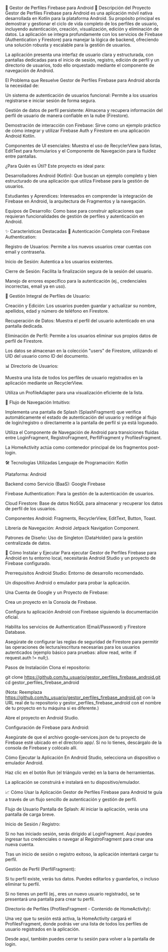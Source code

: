 👤 Gestor de Perfiles Firebase para Android 🚀
Descripción del Proyecto
Gestor de Perfiles Firebase para Android es una aplicación móvil nativa desarrollada en Kotlin para la plataforma Android. Su propósito principal es demostrar y gestionar el ciclo de vida completo de los perfiles de usuario, incluyendo autenticación, creación, visualización, edición y eliminación de datos. La aplicación se integra profundamente con los servicios de Firebase (Authentication y Firestore) para manejar la lógica de backend, ofreciendo una solución robusta y escalable para la gestión de usuarios.

La aplicación presenta una interfaz de usuario clara y estructurada, con pantallas dedicadas para el inicio de sesión, registro, edición de perfil y un directorio de usuarios, todo ello orquestado mediante el componente de navegación de Android.

El Problema que Resuelve
Gestor de Perfiles Firebase para Android aborda la necesidad de:

Un sistema de autenticación de usuarios funcional: Permite a los usuarios registrarse e iniciar sesión de forma segura.

Gestión de datos de perfil persistente: Almacena y recupera información del perfil de usuario de manera confiable en la nube (Firestore).

Demostración de interacción con Firebase: Sirve como un ejemplo práctico de cómo integrar y utilizar Firebase Auth y Firestore en una aplicación Android Kotlin.

Componentes de UI esenciales: Muestra el uso de RecyclerView para listas, EditText para formularios y el Componente de Navegación para la fluidez entre pantallas.

¿Para Quién es Útil?
Este proyecto es ideal para:

Desarrolladores Android (Kotlin): Que buscan un ejemplo completo y bien estructurado de una aplicación que utiliza Firebase para la gestión de usuarios.

Estudiantes y Aprendices: Interesados en comprender la integración de Firebase en Android, la arquitectura de Fragmentos y la navegación.

Equipos de Desarrollo: Como base para construir aplicaciones que requieran funcionalidades de gestión de perfiles y autenticación en Android.

✨ Características Destacadas
🔐 Autenticación Completa con Firebase Authentication:

Registro de Usuarios: Permite a los nuevos usuarios crear cuentas con email y contraseña.

Inicio de Sesión: Autentica a los usuarios existentes.

Cierre de Sesión: Facilita la finalización segura de la sesión del usuario.

Manejo de errores específico para la autenticación (ej., credenciales incorrectas, email ya en uso).

👤 Gestión Integral de Perfiles de Usuario:

Creación y Edición: Los usuarios pueden guardar y actualizar su nombre, apellidos, edad y número de teléfono en Firestore.

Recuperación de Datos: Muestra el perfil del usuario autenticado en una pantalla dedicada.

Eliminación de Perfil: Permite a los usuarios eliminar sus propios datos de perfil de Firestore.

Los datos se almacenan en la colección "users" de Firestore, utilizando el UID del usuario como ID del documento.

📊 Directorio de Usuarios:

Muestra una lista de todos los perfiles de usuario registrados en la aplicación mediante un RecyclerView.

Utiliza un ProfileAdapter para una visualización eficiente de la lista.

🚀 Flujo de Navegación Intuitivo:

Implementa una pantalla de Splash (SplashFragment) que verifica automáticamente el estado de autenticación del usuario y redirige al flujo de login/registro o directamente a la pantalla de perfil si ya está logueado.

Utiliza el Componente de Navegación de Android para transiciones fluidas entre LoginFragment, RegistroFragment, PerfilFragment y ProfilesFragment.

La HomeActivity actúa como contenedor principal de los fragmentos post-login.

🛠️ Tecnologías Utilizadas
Lenguaje de Programación: Kotlin

Plataforma: Android

Backend como Servicio (BaaS): Google Firebase

Firebase Authentication: Para la gestión de la autenticación de usuarios.

Cloud Firestore: Base de datos NoSQL para almacenar y recuperar los datos de perfil de los usuarios.

Componentes Android: Fragments, RecyclerView, EditText, Button, Toast.

Librería de Navegación: Android Jetpack Navigation Component.

Patrones de Diseño: Uso de Singleton (DataHolder) para la gestión centralizada de datos.

🚀 Cómo Instalar y Ejecutar
Para ejecutar Gestor de Perfiles Firebase para Android en tu entorno local, necesitarás Android Studio y un proyecto de Firebase configurado.

Prerrequisitos
Android Studio: Entorno de desarrollo recomendado.

Un dispositivo Android o emulador para probar la aplicación.

Una Cuenta de Google y un Proyecto de Firebase:

Crea un proyecto en la Consola de Firebase.

Configura tu aplicación Android con Firebase siguiendo la documentación oficial.

Habilita los servicios de Authentication (Email/Password) y Firestore Database.

Asegúrate de configurar las reglas de seguridad de Firestore para permitir las operaciones de lectura/escritura necesarias para los usuarios autenticados (ejemplo básico para pruebas: allow read, write: if request.auth != null;).

Pasos de Instalación
Clona el repositorio:

git clone https://github.com/tu_usuario/gestor_perfiles_firebase_android.git
cd gestor_perfiles_firebase_android

(Nota: Reemplaza https://github.com/tu_usuario/gestor_perfiles_firebase_android.git con la URL real de tu repositorio y gestor_perfiles_firebase_android con el nombre de tu proyecto en tu máquina si es diferente.)

Abre el proyecto en Android Studio.

Configuración de Firebase para Android:

Asegúrate de que el archivo google-services.json de tu proyecto de Firebase esté ubicado en el directorio app/. Si no lo tienes, descárgalo de la consola de Firebase y colócalo allí.

Cómo Ejecutar la Aplicación
En Android Studio, selecciona un dispositivo o emulador Android.

Haz clic en el botón Run (el triángulo verde) en la barra de herramientas.

La aplicación se construirá e instalará en tu dispositivo/emulador.

📈 Cómo Usar la Aplicación
Gestor de Perfiles Firebase para Android te guía a través de un flujo sencillo de autenticación y gestión de perfil.

Flujo de Usuario
Pantalla de Splash: Al iniciar la aplicación, verás una pantalla de carga breve.

Inicio de Sesión / Registro:

Si no has iniciado sesión, serás dirigido al LoginFragment. Aquí puedes ingresar tus credenciales o navegar al RegistroFragment para crear una nueva cuenta.

Tras un inicio de sesión o registro exitoso, la aplicación intentará cargar tu perfil.

Gestión de Perfil (PerfilFragment):

Si tu perfil existe, verás tus datos. Puedes editarlos y guardarlos, o incluso eliminar tu perfil.

Si no tienes un perfil (ej., eres un nuevo usuario registrado), se te presentará una pantalla para crear tu perfil.

Directorio de Perfiles (ProfilesFragment - Contenido de HomeActivity):

Una vez que tu sesión está activa, la HomeActivity cargará el ProfilesFragment, donde podrás ver una lista de todos los perfiles de usuario registrados en la aplicación.

Desde aquí, también puedes cerrar tu sesión para volver a la pantalla de login.
